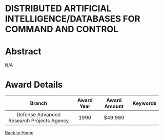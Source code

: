 
DISTRIBUTED ARTIFICIAL INTELLIGENCE/DATABASES FOR COMMAND AND CONTROL
=====================================================================

# Abstract


N/A  

# Award Details

|Branch|Award Year|Award Amount|Keywords|
| :---: | :---: | :---: | :---: |
|Defense Advanced Research Projects Agency|1990|$49,989||
  
  


[Back to Home](https://github.com/chrischow/dod_sbir_awards)